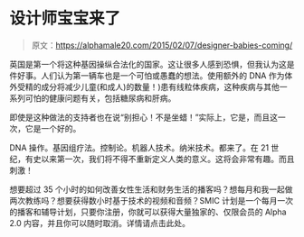 # 设计师宝宝来了

> 原文：<https://alphamale20.com/2015/02/07/designer-babies-coming/>

英国是第一个将这种基因操纵合法化的国家。这让很多人感到恐惧，但我认为这是件好事。人们认为第一辆车也是一个可怕或愚蠢的想法。使用额外的 DNA 作为体外受精的成分将减少儿童(和成人)的数量！)患有线粒体疾病，这种疾病与其他一系列可怕的健康问题有关，包括糖尿病和肝病。

即使是这种做法的支持者也在说“别担心！不是坐蜡！”实际上，它是，而且这一次，它是一个好的。

DNA 操作。基因组疗法。控制论。机器人技术。纳米技术。都来了。在 21 世纪，有史以来第一次，我们将不得不重新定义人类的意义。这将会非常有趣。而且刺激！

想要超过 35 个小时的如何改善女性生活和财务生活的播客吗？想每月和我一起做两次教练吗？想要获得数小时基于技术的视频和音频？SMIC 计划是一个每月一次的播客和辅导计划，只要你注册，你就可以获得大量独家的、仅限会员的 Alpha 2.0 内容，并且你可以随时取消。详情请点击此处。